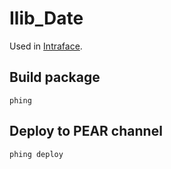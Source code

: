 Ilib_Date
=========

Used in [Intraface](http://github.com/intraface/intraace.dk).

Build package
-------------

    phing
    
Deploy to PEAR channel
----------------------
 
    phing deploy
